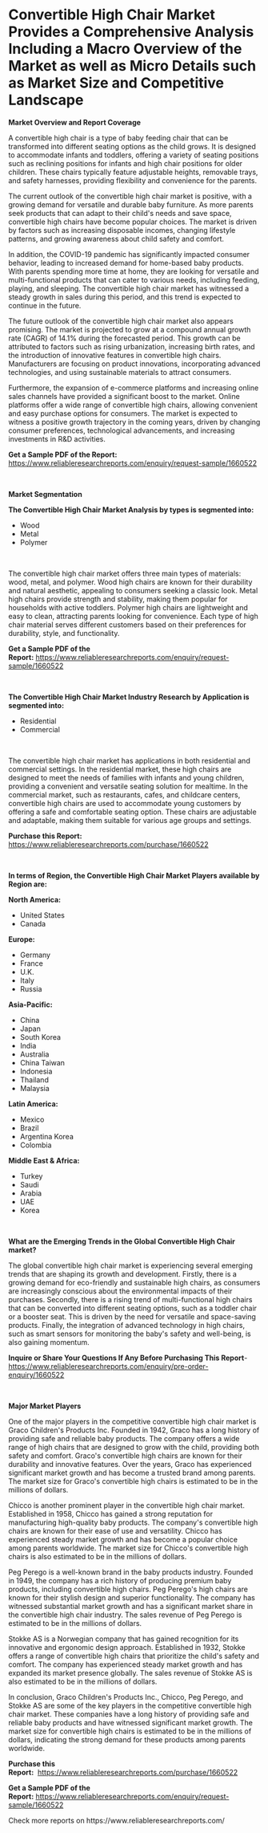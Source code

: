 <p><h1>Convertible High Chair Market Provides a Comprehensive Analysis Including a Macro Overview of the Market as well as Micro Details such as Market Size and Competitive Landscape</h1></p><p><strong>Market Overview and Report Coverage</strong></p>
<p><p>A convertible high chair is a type of baby feeding chair that can be transformed into different seating options as the child grows. It is designed to accommodate infants and toddlers, offering a variety of seating positions such as reclining positions for infants and high chair positions for older children. These chairs typically feature adjustable heights, removable trays, and safety harnesses, providing flexibility and convenience for the parents.</p><p>The current outlook of the convertible high chair market is positive, with a growing demand for versatile and durable baby furniture. As more parents seek products that can adapt to their child's needs and save space, convertible high chairs have become popular choices. The market is driven by factors such as increasing disposable incomes, changing lifestyle patterns, and growing awareness about child safety and comfort.</p><p>In addition, the COVID-19 pandemic has significantly impacted consumer behavior, leading to increased demand for home-based baby products. With parents spending more time at home, they are looking for versatile and multi-functional products that can cater to various needs, including feeding, playing, and sleeping. The convertible high chair market has witnessed a steady growth in sales during this period, and this trend is expected to continue in the future.</p><p>The future outlook of the convertible high chair market also appears promising. The market is projected to grow at a compound annual growth rate (CAGR) of 14.1% during the forecasted period. This growth can be attributed to factors such as rising urbanization, increasing birth rates, and the introduction of innovative features in convertible high chairs. Manufacturers are focusing on product innovations, incorporating advanced technologies, and using sustainable materials to attract consumers.</p><p>Furthermore, the expansion of e-commerce platforms and increasing online sales channels have provided a significant boost to the market. Online platforms offer a wide range of convertible high chairs, allowing convenient and easy purchase options for consumers. The market is expected to witness a positive growth trajectory in the coming years, driven by changing consumer preferences, technological advancements, and increasing investments in R&D activities.</p></p>
<p><strong>Get a Sample PDF of the Report:</strong> <a href="https://www.reliableresearchreports.com/enquiry/request-sample/1660522">https://www.reliableresearchreports.com/enquiry/request-sample/1660522</a></p>
<p>&nbsp;</p>
<p><strong>Market Segmentation</strong></p>
<p><strong>The Convertible High Chair Market Analysis by types is segmented into:</strong></p>
<p><ul><li>Wood</li><li>Metal</li><li>Polymer</li></ul></p>
<p>&nbsp;</p>
<p><p>The convertible high chair market offers three main types of materials: wood, metal, and polymer. Wood high chairs are known for their durability and natural aesthetic, appealing to consumers seeking a classic look. Metal high chairs provide strength and stability, making them popular for households with active toddlers. Polymer high chairs are lightweight and easy to clean, attracting parents looking for convenience. Each type of high chair material serves different customers based on their preferences for durability, style, and functionality.</p></p>
<p><strong>Get a Sample PDF of the Report:</strong>&nbsp;<a href="https://www.reliableresearchreports.com/enquiry/request-sample/1660522">https://www.reliableresearchreports.com/enquiry/request-sample/1660522</a></p>
<p>&nbsp;</p>
<p><strong>The Convertible High Chair Market Industry Research by Application is segmented into:</strong></p>
<p><ul><li>Residential</li><li>Commercial</li></ul></p>
<p>&nbsp;</p>
<p><p>The convertible high chair market has applications in both residential and commercial settings. In the residential market, these high chairs are designed to meet the needs of families with infants and young children, providing a convenient and versatile seating solution for mealtime. In the commercial market, such as restaurants, cafes, and childcare centers, convertible high chairs are used to accommodate young customers by offering a safe and comfortable seating option. These chairs are adjustable and adaptable, making them suitable for various age groups and settings.</p></p>
<p><strong>Purchase this Report:</strong>&nbsp; <a href="https://www.reliableresearchreports.com/purchase/1660522">https://www.reliableresearchreports.com/purchase/1660522</a></p>
<p>&nbsp;</p>
<p><strong>In terms of Region, the Convertible High Chair Market Players available by Region are:</strong></p>
<p>
    <p> <strong> North America: </strong>
        <ul>
            <li>United States</li>
            <li>Canada</li>
        </ul>
        </p> 
    <p> <strong> Europe: </strong>
        <ul>
            <li>Germany</li>
            <li>France</li>
            <li>U.K.</li>
            <li>Italy</li>
            <li>Russia</li>
        </ul>
        </p> 
    <p> <strong> Asia-Pacific: </strong>
        <ul>
            <li>China</li>
            <li>Japan</li>
            <li>South Korea</li>
            <li>India</li>
            <li>Australia</li>
            <li>China Taiwan</li>
            <li>Indonesia</li>
            <li>Thailand</li>
            <li>Malaysia</li>
        </ul>
        </p> 
    <p> <strong> Latin America: </strong>
        <ul>
            <li>Mexico</li>
            <li>Brazil</li>
            <li>Argentina Korea</li>
            <li>Colombia</li>
        </ul>
        </p> 
    <p> <strong> Middle East & Africa: </strong>
        <ul>
            <li>Turkey</li>
            <li>Saudi</li>
            <li>Arabia</li>
            <li>UAE</li>
            <li>Korea</li>
        </ul>
    </p>
    </p>
<p>&nbsp;</p>
<p><strong>What are the Emerging Trends in the Global Convertible High Chair market?</strong></p>
<p><p>The global convertible high chair market is experiencing several emerging trends that are shaping its growth and development. Firstly, there is a growing demand for eco-friendly and sustainable high chairs, as consumers are increasingly conscious about the environmental impacts of their purchases. Secondly, there is a rising trend of multi-functional high chairs that can be converted into different seating options, such as a toddler chair or a booster seat. This is driven by the need for versatile and space-saving products. Finally, the integration of advanced technology in high chairs, such as smart sensors for monitoring the baby's safety and well-being, is also gaining momentum.</p></p>
<p><strong>Inquire or Share Your Questions If Any Before Purchasing This Report</strong>- <a href="https://www.reliableresearchreports.com/enquiry/pre-order-enquiry/1660522">https://www.reliableresearchreports.com/enquiry/pre-order-enquiry/1660522</a></p>
<p>&nbsp;</p>
<p><strong>Major Market Players</strong></p>
<p><p>One of the major players in the competitive convertible high chair market is Graco Children's Products Inc. Founded in 1942, Graco has a long history of providing safe and reliable baby products. The company offers a wide range of high chairs that are designed to grow with the child, providing both safety and comfort. Graco's convertible high chairs are known for their durability and innovative features. Over the years, Graco has experienced significant market growth and has become a trusted brand among parents. The market size for Graco's convertible high chairs is estimated to be in the millions of dollars.</p><p>Chicco is another prominent player in the convertible high chair market. Established in 1958, Chicco has gained a strong reputation for manufacturing high-quality baby products. The company's convertible high chairs are known for their ease of use and versatility. Chicco has experienced steady market growth and has become a popular choice among parents worldwide. The market size for Chicco's convertible high chairs is also estimated to be in the millions of dollars.</p><p>Peg Perego is a well-known brand in the baby products industry. Founded in 1949, the company has a rich history of producing premium baby products, including convertible high chairs. Peg Perego's high chairs are known for their stylish design and superior functionality. The company has witnessed substantial market growth and has a significant market share in the convertible high chair industry. The sales revenue of Peg Perego is estimated to be in the millions of dollars.</p><p>Stokke AS is a Norwegian company that has gained recognition for its innovative and ergonomic design approach. Established in 1932, Stokke offers a range of convertible high chairs that prioritize the child's safety and comfort. The company has experienced steady market growth and has expanded its market presence globally. The sales revenue of Stokke AS is also estimated to be in the millions of dollars.</p><p>In conclusion, Graco Children's Products Inc., Chicco, Peg Perego, and Stokke AS are some of the key players in the competitive convertible high chair market. These companies have a long history of providing safe and reliable baby products and have witnessed significant market growth. The market size for convertible high chairs is estimated to be in the millions of dollars, indicating the strong demand for these products among parents worldwide.</p></p>
<p><strong>Purchase this Report:</strong>&nbsp;&nbsp;<a href="https://www.reliableresearchreports.com/purchase/1660522">https://www.reliableresearchreports.com/purchase/1660522</a></p>
<p></p>
<p><strong>Get a Sample PDF of the Report:</strong>&nbsp;<a href="https://www.reliableresearchreports.com/enquiry/request-sample/1660522">https://www.reliableresearchreports.com/enquiry/request-sample/1660522</a></p>
<p>Check more reports on https://www.reliableresearchreports.com/</p>